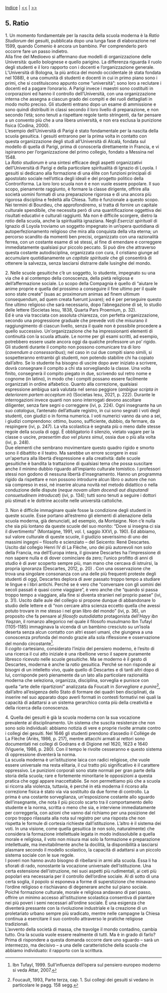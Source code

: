 <link rel="stylesheet" href="assets/style.css">

[Indice](README.md) | [<<](cap04.md) | [>>](cap06.md)  

## 5\. Ratio

1\. Un momento fondamentale per la nascita della scuola moderna è la *Ratio Studiorum* dei gesuiti, pubblicata dopo una lunga fase di elaborazione nel 1599, quando Comenio è ancora un bambino. Per comprenderlo però occorre fare un passo indietro.   
Alla fine del Medioevo si affermano due modelli di organizzazione delle Università: quello bolognese e quello parigino. La differenza riguarda il ruolo degli studenti e il loro rapporto con i docenti e l’organizzazione generale. L’Università di Bologna, la più antica del mondo occidentale (è stata fondata nel 1088), è una comunità di studenti e docenti in cui in primo piano sono i primi, che si costituiscono appunto come “università”; sono loro a reclutare i docenti ed a pagare l’onorario. A Parigi invece i maestri sono costituiti in corporazioni ed hanno il controllo dell’Università, con una organizzazione interna che assegna a ciascun grado dei compiti e dei ruoli dettagliati in modo molto preciso. Gli studenti entrano dopo un esame di ammissione e sono quindi distribuiti in classi secondo il loro livello di preparazione, e non secondo l’età; sono tenuti a rispettare regole tanto stringenti, da far pensare a un convento più che a una libera università, e non era esclusa la punizione fisica (Codina, 2000).  
L’esempio dell’Università di Parigi è stato fondamentale per la nascita della scuola gesuitica. I gesuiti entrarono per la prima volta in contatto con questa organizzazione degli studi all’Università di Alcalá, fondata sul modello di quella di Parigi, prima di conoscerla direttamente in Francia, e vi ispirarono per l’organizzazione del primo collegio, fondato a Messina nel 1548\.  
La *Ratio studiorum* è una sintesi efficace degli aspetti organizzativi dell’Università di Parigi e della particolare spiritualità di Ignazio di Loyola. I gesuiti si dedicano alla formazione di una élite con funzioni principali di apostolato sociale nell’ottica degli ideali e del progetto politico della Controriforma. La loro loro scuola non è e non vuole essere popolare. Il suo scopo, pienamente raggiunto, è formare la classe dirigente, offrire alla società uomini formati di una preparazione rigorosa e di una ancora più rigorosa disciplina e fedeltà alla Chiesa. Tutto è funzionale a questo scopo. Nei termini di Bourdieu, che approfondiremo, si tratta di fornire un capitale culturale spendibile, che necessita però di una quantificazione oggettiva dei risultati educativi e culturali raggiunti. Ma non è difficile scorgere, dietro la *ratio* della scuola, anche la spiritualità ignaziana. Negli *Esercizi spirituali* di Ignazio di Loyola troviamo un soggetto impegnato in un’opera quotidiana di autoperfezionamento religioso che mira alla conquista della vita eterna; un percorso scandito da momenti ben precisi, organizzato con una razionalità ferrea, con un costante esame di sé stessi, al fine di emendare e correggere immediatamente qualsiasi pur piccolo peccato. Si può dire che attraverso questa costante autodisciplina, organizzata con cura, il cristiano giunge ad accumulare quotidianamente un *capitale spirituale* che gli consentirà di ottenere la salvezza, senza lasciarsi distrarre dalle lusinghe del mondo.

2\. Nelle scuole gesuitiche c’è un soggetto, lo studente, impegnato su una via che è al contempo della conoscenza, della pietà religiosa e dell’affermazione sociale. Lo scopo della Compagnia è quello di “aiutare le anime proprie e quella del prossimo a conseguire il fine ultimo per il quale sono state create” (suas ac proximorum animas ad finem ultimum consequendum, ad quem creata fuerunt juvare); ed è per perseguire questo fine ultimo religioso che sarà necessario, dopo l’abnegazione di sé, lo studio delle lettere (Societas Iesu, 1838, Quarta Pars Proemium, p. 32).  
Ed è una via tracciata con assoluta chiarezza, con perfetta organizzazione, secondo una progressione graduale che prevede voti che misurano il raggiungimento di ciascun livello, senza il quale non è possibile procedere a quello successivo. Un'organizzazione che ha impressionanti elementi di continuità con la scuola attuale. Le norme per gli esami scritti, ad esempio, potrebbero essere usate ancora oggi da qualche professore un po’ rigido. Gli studenti durante il compito non possono comunicare tra di loro (*cavendum a consessoribus*); nel caso in cui due compiti siano simili, si sospetteranno entrambi gli studenti, non potendo stabilire chi ha copiato dall’altro. Se lo studente ha bisogno di uscire dopo aver iniziato a scrivere, dovrà consegnare il compito a chi sta sorvegliando la classe. Una volta finito, consegnerà il compito piegato in due, scrivendo sul retro nome e cognome (in latino), in modo che i compiti possano essere facilmente organizzati in ordine alfabetico. Quanto alla correzione, qualsiasi espressione ambigua sarà valutata nel senso peggiore (*ambigue scripta in deteriorem partem acceptum iri*) (Societas Iesu, 2021, p. 222). Durante le interrogazioni invece quanti non sono interrogati devono ascoltare diligenter, senza fare segni o correggere (ivi, p. 224). Ogni insegnante ha un suo *catalogus*, l’antenato dell’attuale registro, in cui sono segnati i voti degli studenti, con giudizi o in forma numerica. I voti numerici vanno da uno a sei, i giudizi comprendono: ottimo, buono, sufficiente, dubbio, da fermare, da respingere (ivi, p. 247). La vita scolastica è segnata più o meno dalle stesse regole della scuola di oggi. È obbligatorio il silenzio, vietato vagare per la classe o uscire, *praesertim duo vel plures simul*, ossia due o più alla volta (ivi, p. 248).  
Due elementi che sembrano movimentare questo quadro rigido e smorto sono il dibattito e il teatro. Ma sarebbe un errore scorgere in essi un'apertura alla libertà d’espressione e alla creatività: dalle scuole gesuitiche è bandita la trattazione di qualsiasi tema che possa suscitare anche il minimo dubbio riguardo all’impianto culturale tomistico. I professori stessi non godono di nessuna libertà d’insegnamento. Hanno un programma rigido da rispettare e non possono introdurre alcun libro o autore che non sia compreso in essi, né inserire alcuna novità nel metodo didattico o nella conduzione delle dispute (*neque novam ullam docendi aut disputandi consuetudinem introducat*) (ivi, p. 134); tutti sono tenuti a seguire i dottori più stimati e le dottrine accolte nelle università cattoliche.

3\. Non è difficile immaginare quale fosse la condizione degli studenti in queste scuole. Esse portano all’estremo gli elementi di alienazione della scuola moderna, già denunciati, ad esempio, da Montaigne. Non c’è nulla che sia più lontano da queste scuole del suo monito: “Dove si insegna ci sia il divertimento” (Montaigne, 1991, vol. I, saggio XXVI, p. 190). Ed abbiamo, sul valore culturale di queste scuole, il giudizio severissimo di uno dei massimi ingegni – filosofo e scienziato – del Seicento: René Descartes. Uscito dal collegio Henri IV di La Flèche, uno dei più autorevoli non solo della Francia, ma dell’Europa intera, il giovane Descartes ha l’impressione di non sapere nulla e di dover cominciare da zero; l’unico profitto di anni di studio è di aver scoperto sempre più, man mano che cercava di istruirsi, la propria ignoranza (Descartes, 2012, p. 20\)  . Con una osservazione che trova una singolare consonanza con una delle più frequenti proteste degli studenti di oggi, Descartes deplora di aver passato troppo tempo a studiare le lingue e i libri antichi. Perché se è vero che “conversare con gli uomini dei secoli passati è quasi come viaggiare”, è vero anche che “quando si passa troppo tempo a viaggiare, alla fine si diventa stranieri nel proprio paese” (ivi, p. 31). Uscito dalle aule del collegio si propone dunque di abbandonare lo studio delle lettere e di “non cercare altra scienza eccetto quella che avessi potuto trovare in me stesso i nel gran libro del mondo” (ivi, p. 36), un proposito che fa pensare al *filosofo autodidatta* protagonista dell’*Hayy ibn Yaqzan*, il romanzo allegorico nel quale il filosofo musulmano Ibn Tufayl (1105-1185) immaginava la vicenda di un bambino cresciuto su un’isola deserta senza alcun contatto con altri esseri umani, che giungeva a una conoscenza profonda del mondo grazie alla sola riflessione e osservazione del mondo circostante[^6].   
Il *cogito* cartesiano, considerato l’inizio del pensiero moderno, è l’esito di una ricerca il cui atto iniziale è una ribellione verso il sapere puramente libresco ricevuto nelle scuole gesuitiche. Ma se moderno è il gesto di Descartes, moderna è anche la *ratio* gesuitica. Perché se non risponde ai bisogni di un intelletto vivo, quale quello di Descartes e di tanti altri dopo di lui, corrisponde però pienamente da un lato alla particolare razionalità moderna che seleziona, organizza, disciplina, sorveglia e punisce con quella “arte delle ripartizioni” analizzata da Foucalt in *Sorvegliare e punire*[^7], dall’altro all’esigenza dello Stato di formare dei quadri ben disciplinati, da inserire nel suo apparato dopo averli formati in contesti formativi nei quali la capacità di adattarsi a un sistema gerarchico conta più della creatività e della ricerca della conoscenza.

4\. Quella dei gesuiti è già la scuola moderna con la sua vocazione prevalente al disciplinamento. Un sistema che suscita resistenze che non sono solo individuali: abbiamo notizia di vere e proprie rivolte armate contro i collegi dei gesuiti. Nel 1646 gli studenti prendono d’assedio il Collége de La Flèche (Ariès, 1986, p. 217), mentre attacchi armati ai rettori sono documentati nei collegi di Godrans e di Digione nel 1620, 1623 e 1640 (Viguerie, 1986, p. 280). Con il tempo le rivolte cesseranno e questo sistema di oppressione diventerà la norma.  
La scuola moderna è un’istituzione laica con radici religiose, che vuole essere universale ma resta elitaria, il cui tratto più significativo è il carattere oppressivo. Le punizioni corporali sono state normali per gran parte della storia della scuola; rare e fortemente minoritarie le opposizioni a questa pratica che oggi appare inaccettabile. Se non permettiamo più che a scuola si ricorra alla violenza, tuttavia, è perché in età moderna il ricorso alla correzione fisica è stato via via sostituito da due forme di controllo. La prima è una costante sorveglianza, un'esposizione costante allo sguardo dell’insegnante, che nota il più piccolo scarto tra il comportamento dello studente e la norma, scritta o meno che sia, e interviene immediatamente per correggerla, con azioni che vanno dal richiamo per una posizione del corpo troppo rilassata alla nota sul registro per una risposta che non rispetta le formule di cortesia richieste dall’istituzione. L’altro è il sistema dei voti. In una visione, come quella gesuitica (e non solo, naturalmente) che considera la formazione intellettuale legata in modo indissolubile a quella morale e religiosa, il voto non misura mai solo la formazione e preparazione intellettuale, ma inevitabilmente anche la docilità, la disponibilità a lasciarsi plasmare secondo il modello scolastico, la capacità di adattarsi a un piccolo sistema sociale con le sue regole.  
I poveri non hanno avuto bisogno di ribellarsi in armi alla scuola. Essa li ha sfiorati di rado, nonostante la vocazione universale dell’istituzione. Una certa estensione dell’istruzione, nei suoi aspetti più rudimentali, ai ceti più popolari era necessaria per il controllo dell’ordine sociale. Al di sotto di una certa soglia, il popolo si esponeva a forme di superstizione che minavano l’ordine religioso e rischiavano di degenerare anche sul piano sociale. Poiché formazione culturale, morale e religiosa andavano di pari passo, offrire un minimo accesso all’istituzione scolastica consentiva di piantare nei più poveri i semi necessari all’ordine sociale. È una esigenza che diventerà pressante con la rivoluzione industriale e la creazione di un proletariato urbano sempre più sradicato, mentre nelle campagne la Chiesa continua a esercitare il suo controllo attraverso le pratiche religiose tradizionali.  
L’avvento della società di massa, che travolge il mondo contadino, cambia tutto. Ora la scuola vuole essere realmente di tutti. Ma è in grado di farlo? Prima di rispondere a questa domanda occorre dare uno sguardo – sarà un intermezzo, ma decisivo – a una delle caratteristiche della scuola che abbiamo individuato: il rapporto con la scrittura.

[^6]: Ibn Tufayl, 1999. Sull’influenza dell’opera sul pensiero europeo moderno si veda Attar, 2007.  
[^7]: Foucault, 1993, Parte terza, cap. 1. Sui collegi dei gesuiti si vedano in particolare le pagg. 158 segg.

